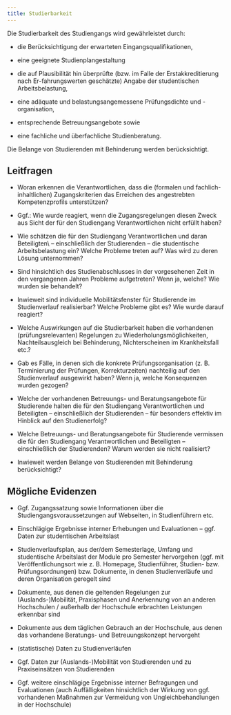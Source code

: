 ```yaml
---
title: Studierbarkeit
---
```

  Die Studierbarkeit des Studiengangs wird gewährleistet durch:

  -   die Berücksichtigung der erwarteten Eingangsqualifikationen,

  -   eine geeignete Studienplangestaltung

  -   die auf Plausibilität hin überprüfte (bzw. im Falle der Erstakkreditierung nach Er-fahrungswerten geschätzte) Angabe der studentischen Arbeitsbelastung,

  -   eine adäquate und belastungsangemessene Prüfungsdichte und -organisation,

  -   entsprechende Betreuungsangebote sowie

  -   eine fachliche und überfachliche Studienberatung.

  Die Belange von Studierenden mit Behinderung werden berücksichtigt.
  
## Leitfragen

-   Woran erkennen die Verantwortlichen, dass die (formalen und fachlich-inhaltlichen) Zugangskriterien das Erreichen des angestrebten Kompetenzprofils unterstützen?

-   Ggf.: Wie wurde reagiert, wenn die Zugangsregelungen diesen Zweck aus Sicht der für den Studiengang Verantwortlichen nicht erfüllt haben?

-   Wie schätzen die für den Studiengang Verantwortlichen und daran Beteiligten\ – einschließlich der Studierenden – die studentische Arbeitsbelastung ein? Welche Probleme treten auf? Was wird zu deren Lösung unternommen?

-   Sind hinsichtlich des Studienabschlusses in der vorgesehenen Zeit in den vergangenen Jahren Probleme aufgetreten? Wenn ja, welche? Wie wurden sie behandelt?

-   Inwieweit sind individuelle Mobilitätsfenster für Studierende im Studienverlauf realisierbar? Welche Probleme gibt es? Wie wurde darauf reagiert?

-   Welche Auswirkungen auf die Studierbarkeit haben die vorhandenen (prüfungsrelevanten) Regelungen zu Wiederholungsmöglichkeiten, Nachteilsausgleich bei Behinderung, Nichterscheinen im Krankheitsfall etc.?

-   Gab es Fälle, in denen sich die konkrete Prüfungsorganisation (z. B. Terminierung der Prüfungen, Korrekturzeiten) nachteilig auf den Studienverlauf ausgewirkt haben? Wenn ja, welche Konsequenzen wurden gezogen?

-   Welche der vorhandenen Betreuungs- und Beratungsangebote für Studierende halten die für den Studiengang Verantwortlichen und Beteiligten – einschließlich der Studierenden – für besonders effektiv im Hinblick auf den Studienerfolg?

-   Welche Betreuungs- und Beratungsangebote für Studierende vermissen die für den Studiengang Verantwortlichen und Beteiligten – einschließlich der Studierenden? Warum werden sie nicht realisiert?

-   Inwieweit werden Belange von Studierenden mit Behinderung berücksichtigt?

## Mögliche Evidenzen

-   Ggf. Zugangssatzung sowie Informationen über die Studiengangsvoraussetzungen auf Webseiten, in Studienführern etc.

-   Einschlägige Ergebnisse interner Erhebungen und Evaluationen – ggf. Daten zur studentischen Arbeitslast

-   Studienverlaufsplan, aus der/dem Semesterlage, Umfang und studentische Arbeitslast der Module pro Semester hervorgehen (ggf. mit Veröffentlichungsort wie z. B. Homepage, Studienführer, Studien- bzw. Prüfungsordnungen) bzw. Dokumente, in denen Studienverläufe und deren Organisation geregelt sind

-   Dokumente, aus denen die geltenden Regelungen zur (Auslands-)Mobilität, Praxisphasen und Anerkennung von an anderen Hochschulen / außerhalb der Hochschule erbrachten Leistungen erkennbar sind

-   Dokumente aus dem täglichen Gebrauch an der Hochschule, aus denen das vorhandene Beratungs- und Betreuungskonzept hervorgeht

-   (statistische) Daten zu Studienverläufen

-   Ggf. Daten zur (Auslands-)Mobilität von Studierenden und zu Praxiseinsätzen von Studierenden

-   Ggf. weitere einschlägige Ergebnisse interner Befragungen und Evaluationen (auch Auffälligkeiten hinsichtlich der Wirkung von ggf. vorhandenen Maßnahmen zur Vermeidung von Ungleichbehandlungen in der Hochschule)